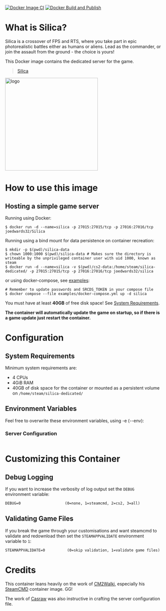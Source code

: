 [![Docker Image CI](https://github.com/joedwards32/Silica/actions/workflows/docker-image.yml/badge.svg?branch=main)](https://github.com/joedwards32/Silica/actions/workflows/docker-image.yml) [![Docker Build and Publish](https://github.com/joedwards32/Silica/actions/workflows/docker-publish.yml/badge.svg)](https://github.com/joedwards32/Silica/actions/workflows/docker-publish.yml)

# What is Silica?

Silica is a crossover of FPS and RTS, where you take part in epic photorealistic battles either as humans or aliens. Lead as the commander, or join the assault from the ground - the choice is yours! 

This Docker image contains the dedicated server for the game.

>  [Silica](https://store.steampowered.com/app/1494420/Silica/)

<img src="https://cdn.cloudflare.steamstatic.com/steam/apps/1494420/header.jpg?t=1696011820" alt="logo" width="300"/></img>

# How to use this image
## Hosting a simple game server

Running using Docker:
```console
$ docker run -d --name=silica -p 27015:27015/tcp -p 27016:27016/tcp joedwards32/Silica
```

Running using a bind mount for data persistence on container recreation:
```console
$ mkdir -p $(pwd)/silica-data
$ chown 1000:1000 $(pwd)/silica-data # Makes sure the directory is writeable by the unprivileged container user with uid 1000, known as steam
$ docker run -d --name=silica -v $(pwd)/cs2-data:/home/steam/silica-dedicated/ -p 27015:27015/tcp -p 27016:27016/tcp joedwards32/silica
```

or using docker-compose, see [examples](https://github.com/joedwards32/Silica/blob/main/examples/docker-compose.yml):
```console
# Remember to update passwords and SRCDS_TOKEN in your compose file
$ docker compose --file examples/docker-compose.yml up -d silica
```

You must have at least **40GB** of free disk space! See [System Requirements](./#system-requirements).

**The container will automatically update the game on startup, so if there is a game update just restart the container.**

# Configuration

## System Requirements

Minimum system requirements are:

* 4 CPUs
* 4GiB RAM
* 40GB of disk space for the container or mounted as a persistent volume on `/home/steam/silica-dedicated/`

## Environment Variables
Feel free to overwrite these environment variables, using -e (--env): 

### Server Configuration

```dockerfile
```

# Customizing this Container

## Debug Logging

If you want to increase the verbosity of log output set the `DEBUG` environment variable:

```dockerfile
DEBUG=0                    (0=none, 1=steamcmd, 2=cs2, 3=all)
```

## Validating Game Files

If you break the game through your customisations and want steamcmd to validate and redownload then set the `STEAMAPPVALIDATE` environment variable to `1`:

```dockerfile
STEAMAPPVALIDATE=0          (0=skip validation, 1=validate game files)
```

# Credits

This container leans heavily on the work of [CM2Walki](https://github.com/CM2Walki/), especially his [SteamCMD](https://github.com/CM2Walki/steamcmd) container image. GG!

The work of [Casraw](https://github.com/Casraw/silica-docker-server) was also instructive in crafting the server configuration file.
